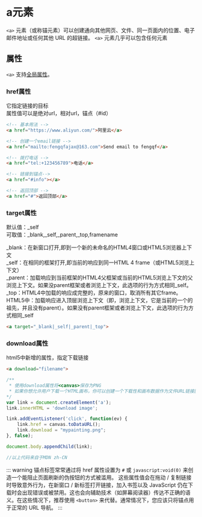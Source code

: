 # a元素

`<a>` 元素（或称锚元素）可以创建通向其他网页、文件、同一页面内的位置、电子邮件地址或任何其他 URL 的超链接。
`<a>` 元素几乎可以包含任何元素

## 属性

`<a>` 支持[全局属性](https://developer.mozilla.org/zh-CN/docs/Web/HTML/Global_attributes)。

### href属性

它指定链接的目标  
属性值可以是绝对url，相对url，锚点（#id）

``` html
<!-- 基本用法 -->
<a href="https://www.aliyun.com/">阿里云</a>

<!-- 创建一个email链接 -->
<a href="mailto:fengqfajax@163.com">Send email to fengqf</a>

<!-- 拨打电话 -->
<a href="tel:+123456789">电话</a>

<!-- 链接到锚点-->
<a href="#info"></a>

<!-- 返回顶部 -->
<a href="#">返回顶部</a>
```

### target属性

默认值：_self  
可取值：_blank,_self,_parent,_top,framename  
  
_blank：在新窗口打开,即到一个新的未命名的HTML4窗口或HTML5浏览器上下文  
_self：在相同的框架打开,即当前的响应到同一HTML 4 frame（或HTML5浏览上下文）  
_parent：加载响应到当前框架的HTML4父框架或当前的HTML5浏览上下文的父浏览上下文。如果没parent框架或者浏览上下文，此选项的行为方式相同_self。  
_top：HTML4中加载的响应成完整的，原来的窗口，取消所有其它frame。 HTML5中：加载响应进入顶层浏览上下文（即，浏览上下文，它是当前的一个的祖先，并且没有parent）。如果没有parent框架或者浏览上下文，此选项的行为方式相同_self

```html
<a target="_blank|_self|_parent|_top">
```

### download属性

html5中新增的属性，指定下载链接

```html
<a download="filename">
```

```javascript
/**
 * 使用download属性将<canvas>保存为PNG
 * 如果你想允许用户下载一个HTML画布，你可以创建一个下载性和画布数据作为文件URL链接图像
*/
var link = document.createElement('a');
link.innerHTML = 'download image';

link.addEventListener('click', function(ev) {
    link.href = canvas.toDataURL();
    link.download = "mypainting.png";
}, false);

document.body.appendChild(link);

//以上代码来自于MDN zh-CN
```

::: warning
锚点标签常常通过将 href 属性设置为 `#` 或 `javascript:void(0)` 来创造一个能阻止页面刷新的伪按钮的方式被滥用。 这些属性值会在拖动 / 复制链接时导致意外行为，在新窗口 / 新标签打开链接，加入书签以及 JavaScript 仍在下载时会出现错误或被禁用。这也会向辅助技术（如屏幕阅读器）传达不正确的语义。在这些情况下，推荐使用 `<button>` 来代替。通常情况下，您应该只将锚点用于正常的 URL 导航。
:::

